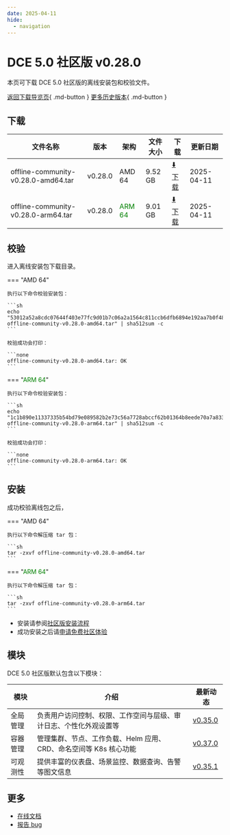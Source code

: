 ```yaml
---
date: 2025-04-11
hide:
  - navigation
---
```


# DCE 5.0 社区版 v0.28.0

本页可下载 DCE 5.0 社区版的离线安装包和校验文件。

[返回下载导览页](../index.md){ .md-button } [更多历史版本](./dce5-installer-history.md){ .md-button }

## 下载

| 文件名称 | 版本 | 架构 | 文件大小 | 下载 | 更新日期 |
| ------- | --- | ---- | ------ | --- | ------- |
| offline-community-v0.28.0-amd64.tar | v0.28.0 | AMD 64 | 9.52 GB | [:arrow_down: 下载](https://qiniu-download-public.daocloud.io/DaoCloud_Enterprise/dce5/offline-community-v0.28.0-amd64.tar) | 2025-04-11 |
| offline-community-v0.28.0-arm64.tar | v0.28.0 | <font color="green">ARM 64</font> | 9.01 GB | [:arrow_down: 下载](https://qiniu-download-public.daocloud.io/DaoCloud_Enterprise/dce5/offline-community-v0.28.0-arm64.tar) | 2025-04-11 |

## 校验

进入离线安装包下载目录。

=== "AMD 64"

    执行以下命令校验安装包：

    ```sh
    echo "53012a52a8cdc07644f403e77fc9d01b7c06a2a1564c811ccb6dfb6894e192aa7b0f485412271343ca6db6896dd3c18a2dc48cb9d099ba4cbd58eaa06679cc60  offline-community-v0.28.0-amd64.tar" | sha512sum -c
    ```

    校验成功会打印：

    ```none
    offline-community-v0.28.0-amd64.tar: OK
    ```

=== "<font color="green">ARM 64</font>"

    执行以下命令校验安装包：

    ```sh
    echo "1c1b890e11337335b54bd79e089582b2e73c56a7728abccf62b01364b8eede70a7a8332f92aed5fc03d6d6a8033589a514df771e2b8bc7472db6b03556e0b688  offline-community-v0.28.0-arm64.tar" | sha512sum -c
    ```

    校验成功会打印：

    ```none
    offline-community-v0.28.0-arm64.tar: OK
    ```

## 安装

成功校验离线包之后，

=== "AMD 64"

    执行以下命令解压缩 tar 包：

    ```sh
    tar -zxvf offline-community-v0.28.0-amd64.tar
    ```

=== "<font color="green">ARM 64</font>"

    执行以下命令解压缩 tar 包：

    ```sh
    tar -zxvf offline-community-v0.28.0-arm64.tar
    ```

- 安装请参阅[社区版安装流程](../../install/community/k8s/online.md#_2)
- 成功安装之后请[申请免费社区体验](../../dce/license0.md)

## 模块

DCE 5.0 社区版默认包含以下模块：

| 模块     | 介绍            | 最新动态         |
| -------- | -------------- | -------------- |
| 全局管理 | 负责用户访问控制、权限、工作空间与层级、审计日志、个性化外观设置等 | [v0.35.0](../../ghippo/intro/release-notes.md#v0350) |
| 容器管理 | 管理集群、节点、工作负载、Helm 应用、CRD、命名空间等 K8s 核心功能 | [v0.37.0](../../kpanda/intro/release-notes.md#v0370) |
| 可观测性 | 提供丰富的仪表盘、场景监控、数据查询、告警等图文信息 | [v0.35.1](../../insight/intro/release-notes.md#v0351) |

## 更多

- [在线文档](../../dce/index.md)
- [报告 bug](https://github.com/DaoCloud/DaoCloud-docs/issues)
